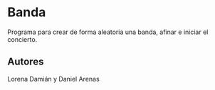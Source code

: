 # Banda
Programa para crear de forma aleatoria una banda, afinar e iniciar el concierto.

## Autores
Lorena Damián y Daniel Arenas
